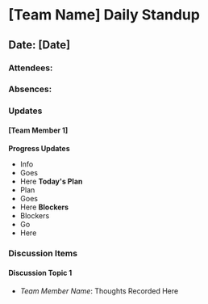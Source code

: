 # [Team Name] Daily Standup
## Date: [Date]
### Attendees: 
### Absences: 

### Updates
#### [Team Member 1]
**Progress Updates**
- Info
- Goes 
- Here
**Today's Plan**
- Plan
- Goes
- Here
**Blockers**
- Blockers
- Go
- Here

### Discussion Items
#### Discussion Topic 1
- *Team Member Name*: Thoughts Recorded Here